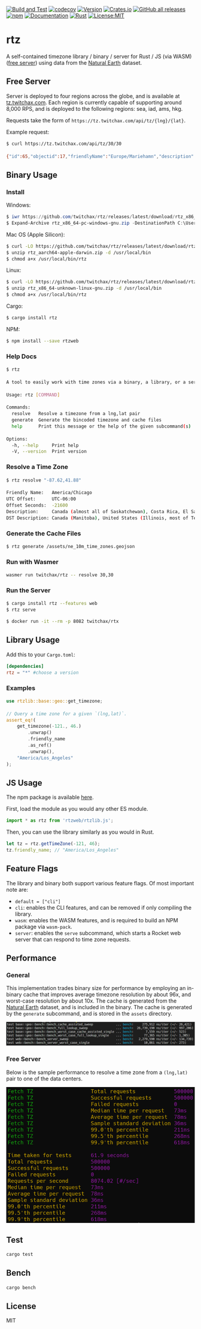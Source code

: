 [![Build and Test](https://github.com/twitchax/rtz/actions/workflows/build.yml/badge.svg)](https://github.com/twitchax/rtz/actions/workflows/build.yml)
[![codecov](https://codecov.io/gh/twitchax/rtz/branch/main/graph/badge.svg?token=35MZN0YFZF)](https://codecov.io/gh/twitchax/rtz)
[![Version](https://img.shields.io/crates/v/rtz.svg)](https://crates.io/crates/rtz)
[![Crates.io](https://img.shields.io/crates/d/rtz?label=crate)](https://crates.io/crates/rtz)
[![GitHub all releases](https://img.shields.io/github/downloads/twitchax/rtz/total?label=binary)](https://github.com/twitchax/rtz/releases)
[![npm](https://img.shields.io/npm/dt/rtzweb?label=npm)](https://www.npmjs.com/package/rtzweb)
[![Documentation](https://docs.rs/rtz/badge.svg)](https://docs.rs/rtz)
[![Rust](https://img.shields.io/badge/rust-nightly-blue.svg?maxAge=3600)](https://github.com/twitchax/rtz)
[![License:MIT](https://img.shields.io/badge/License-MIT-yellow.svg)](https://opensource.org/licenses/MIT)

# rtz

A self-contained timezone library / binary / server for Rust / JS (via WASM) ([free server](https://tz.twitchax.com/api/tz/30/30)) using data from the [Natural Earth](https://www.naturalearthdata.com/) dataset.

## Free Server

Server is deployed to four regions across the globe, and is available at [tz.twitchax.com](https://tz.twitchax.com/api/tz/30/30).  Each region is currently 
capable of supporting around 8,000 RPS, and is deployed to the following regions: sea, iad, ams, hkg.

Requests take the form of `https://tz.twitchax.com/api/tz/{lng}/{lat}`.

Example request:

```bash
$ curl https://tz.twitchax.com/api/tz/30/30

{"id":65,"objectid":17,"friendlyName":"Europe/Mariehamn","description":"Libya, Egypt, Bulgaria, Cyprus, Greece, Israel, Jordan, Lebanon, Moldova, Palestine, Romania, Syria, Turkey, Ukraine","dstDescription":"Bulgaria, Cyprus, Greece, Israel, Jordan, Lebanon, Moldova, Palestine, Romania, Syria, Turkey, Ukraine","offsetStr":"UTC+02:00","zoneNum":2,"zoneStr":"+2","rawOffset":7200}
```

## Binary Usage

### Install

Windows:

```powershell
$ iwr https://github.com/twitchax/rtz/releases/latest/download/rtz_x86_64-pc-windows-gnu.zip
$ Expand-Archive rtz_x86_64-pc-windows-gnu.zip -DestinationPath C:\Users\%USERNAME%\AppData\Local\Programs\rtz
```

Mac OS (Apple Silicon):

```bash
$ curl -LO https://github.com/twitchax/rtz/releases/latest/download/rtz_aarch64-apple-darwin.zip
$ unzip rtz_aarch64-apple-darwin.zip -d /usr/local/bin
$ chmod a+x /usr/local/bin/rtz
```

Linux:

```bash
$ curl -LO https://github.com/twitchax/rtz/releases/latest/download/rtz_x86_64-unknown-linux-gnu.zip
$ unzip rtz_x86_64-unknown-linux-gnu.zip -d /usr/local/bin
$ chmod a+x /usr/local/bin/rtz
```

Cargo:

```bash
$ cargo install rtz
```

NPM:

```bash
$ npm install --save rtzweb
```

### Help Docs

```bash
$ rtz

A tool to easily work with time zones via a binary, a library, or a server.

Usage: rtz [COMMAND]

Commands:
  resolve   Resolve a timezone from a lng,lat pair
  generate  Generate the bincoded timezone and cache files
  help      Print this message or the help of the given subcommand(s)

Options:
  -h, --help     Print help
  -V, --version  Print version
```

### Resolve a Time Zone

```bash
$ rtz resolve "-87.62,41.88"

Friendly Name:   America/Chicago
UTC Offset:      UTC-06:00
Offset Seconds:  -21600
Description:     Canada (almost all of Saskatchewan), Costa Rica, El Salvador, Ecuador (Galapagos Islands), Guatemala, Honduras, Mexico (most), Nicaragua,
DST Description: Canada (Manitoba), United States (Illinois, most of Texas)
```

### Generate the Cache Files

```bash
$ rtz generate /assets/ne_10m_time_zones.geojson
```

### Run with Wasmer

```bash
wasmer run twitchax/rtz -- resolve 30,30
```

### Run the Server

```bash
$ cargo install rtz --features web
$ rtz serve
```

```bash
$ docker run -it --rm -p 8082 twitchax/rtx
```

## Library Usage

Add this to your `Cargo.toml`:

```toml
[dependencies]
rtz = "*" #choose a version
```

### Examples

```rust
use rtzlib::base::geo::get_timezone;

// Query a time zone for a given `(lng,lat)`.
assert_eq!(
    get_timezone(-121., 46.)
        .unwrap()
        .friendly_name
        .as_ref()
        .unwrap(),
    "America/Los_Angeles"
);
```

## JS Usage

The npm package is available [here](https://www.npmjs.com/package/rtzweb).

First, load the module as you would any other ES module.

```js
import * as rtz from 'rtzweb/rtzlib.js';
```

Then, you can use the library similarly as you would in Rust.

```js
let tz = rtz.getTimeZone(-121, 46);
tz.friendly_name; // "America/Los_Angeles"
```

## Feature Flags

The library and binary both support various feature flags.  Of most important note are:
* `default = ["cli"]`
* `cli`: enables the CLI features, and can be removed if only compiling the library.
* `wasm`: enables the WASM features, and is required to build an NPM package via `wasm-pack`.
* `server`: enables the `serve` subcommand, which starts a Rocket web server that can respond to time zone requests.

## Performance

### General

This implementation trades binary size for performance by employing an in-binary cache that improves average timezone resolution by about 96x, and worst-case resolution by about 10x.  The cache is generated from the [Natural Earth](https://www.naturalearthdata.com/) dataset, and is included in the binary.  The cache is generated by the `generate` subcommand, and is stored in the `assets` directory.

![Bench](static/bench.png)

### Free Server

Below is the sample performance to resolve a time zone from a `(lng,lat)` pair to one of the data centers.

![Drill Perf](static/perf.png)

## Test

```bash
cargo test
```

## Bench

```bash
cargo bench
```

## License

MIT